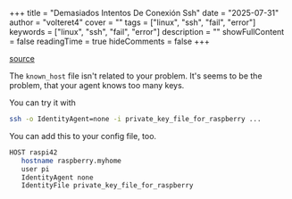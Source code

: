 +++
title = "Demasiados Intentos De Conexión Ssh"
date = "2025-07-31"
author = "volteret4"
cover = ""
tags = ["linux", "ssh", "fail", "error"]
keywords = ["linux", "ssh", "fail", "error"]
description = ""
showFullContent = false
readingTime = true
hideComments = false
+++

[source](https://stackoverflow.com/questions/59429697/ssh-too-many-authentication-failures-error-when-trying-to-connect-to-raspberry)

The `known_host` file isn't related to your problem.
It's seems to be the problem, that your agent knows too many keys.

You can try it with

```bash
ssh -o IdentityAgent=none -i private_key_file_for_raspberry ...
```

You can add this to your config file, too.

```bash
HOST raspi42
   hostname raspberry.myhome
   user pi
   IdentityAgent none
   IdentityFile private_key_file_for_raspberry
```
